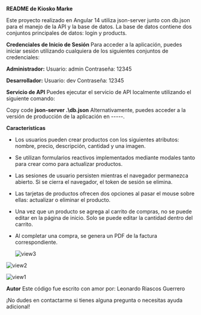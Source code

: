 **README de Kiosko Marke**

Este proyecto realizado en Angular 14 utiliza json-server junto con db.json para el manejo de la API y la base de datos. La base de datos contiene dos conjuntos principales de datos: login y products.

**Credenciales de Inicio de Sesión**
Para acceder a la aplicación, puedes iniciar sesión utilizando cualquiera de los siguientes conjuntos de credenciales:

**Administrador:**
Usuario: admin
Contraseña: 12345

**Desarrollador:**
Usuario: dev
Contraseña: 12345

**Servicio de API**
Puedes ejecutar el servicio de API localmente utilizando el siguiente comando:

Copy code
**json-server .\db.json**
Alternativamente, puedes acceder a la versión de producción de la aplicación en -----.

**Características**

- Los usuarios pueden crear productos con los siguientes atributos: nombre, precio, descripción, cantidad y una imagen.
- Se utilizan formularios reactivos implementados mediante modales tanto para crear como para actualizar productos.
- Las sesiones de usuario persisten mientras el navegador permanezca abierto. Si se cierra el navegador, el token de sesión se elimina.
- Las tarjetas de productos ofrecen dos opciones al pasar el mouse sobre ellas: actualizar o eliminar el producto.
- Una vez que un producto se agrega al carrito de compras, no se puede editar en la página de inicio. Solo se puede editar la cantidad dentro del carrito.
- Al completar una compra, se genera un PDF de la factura correspondiente.

  ![view3](https://github.com/LeonardoRG7/Kiosk-Market/assets/100187473/30ab7f58-8093-454e-92de-983a11d21900)

![view2](https://github.com/LeonardoRG7/Kiosk-Market/assets/100187473/d25a31e2-9009-41c9-aa3a-d6417a661b46)

![view1](https://github.com/LeonardoRG7/Kiosk-Market/assets/100187473/84e6544f-2110-4343-8f51-d291db45f9f0)



**Autor**
Este código fue escrito con amor por: Leonardo Riascos Guerrero

¡No dudes en contactarme si tienes alguna pregunta o necesitas ayuda adicional!
